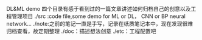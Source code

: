 DL&ML demo
四个目录有感于看到过的一篇文章讲述如何归档自己的创意以及工程管理项目
./src :code file,some demo for ML or DL， CNN or BP neural network... 
./note:之前的笔记一直是手写，记录在纸质笔记本中，现在发现很难归档查看，故定期整理
./doc：描述想法创意
./etc：工程配置吧
